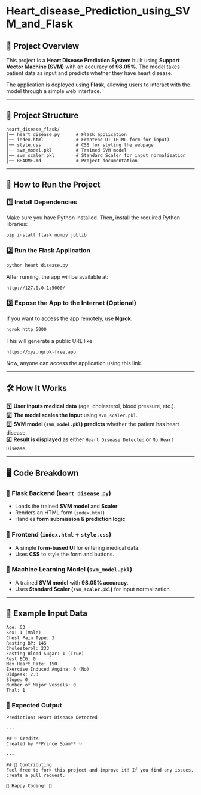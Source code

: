 # Heart_disease_Prediction_using_SVM_and_Flask
## 📌 Project Overview
This project is a **Heart Disease Prediction System** built using **Support Vector Machine (SVM)** with an accuracy of **98.05%**. The model takes patient data as input and predicts whether they have heart disease.

The application is deployed using **Flask**, allowing users to interact with the model through a simple web interface.

---

## 📁 Project Structure
```
heart_disease_flask/
│── heart disease.py      # Flask application
│── index.html            # Frontend UI (HTML form for input)
│── style.css             # CSS for styling the webpage
│── svm_model.pkl         # Trained SVM model
│── svm_scaler.pkl        # Standard Scaler for input normalization
│── README.md             # Project documentation
```

---

## 🚀 How to Run the Project

### 1️⃣ Install Dependencies
Make sure you have Python installed. Then, install the required Python libraries:
```bash
pip install flask numpy joblib
```

### 2️⃣ Run the Flask Application
```bash
python heart disease.py
```
After running, the app will be available at:
```
http://127.0.0.1:5000/
```

### 3️⃣ Expose the App to the Internet (Optional)
If you want to access the app remotely, use **Ngrok**:
```bash
ngrok http 5000
```
This will generate a public URL like:
```
https://xyz.ngrok-free.app
```
Now, anyone can access the application using this link.

---

## 🛠️ How It Works
1️⃣ **User inputs medical data** (age, cholesterol, blood pressure, etc.).  
2️⃣ **The model scales the input** using `svm_scaler.pkl`.  
3️⃣ **SVM model (`svm_model.pkl`) predicts** whether the patient has heart disease.  
4️⃣ **Result is displayed** as either `Heart Disease Detected` or `No Heart Disease`.  

---

## 🖥️ Code Breakdown

### **🔹 Flask Backend (`heart disease.py`)**
- Loads the trained **SVM model** and **Scaler**
- Renders an HTML form (`index.html`)
- Handles **form submission & prediction logic**

### **🔹 Frontend (`index.html` + `style.css`)**
- A simple **form-based UI** for entering medical data.
- Uses **CSS** to style the form and buttons.

### **🔹 Machine Learning Model (`svm_model.pkl`)**
- A trained **SVM model** with **98.05% accuracy**.
- Uses **Standard Scaler (`svm_scaler.pkl`)** for input normalization.

---

## 📌 Example Input Data
```
Age: 63
Sex: 1 (Male)
Chest Pain Type: 3
Resting BP: 145
Cholesterol: 233
Fasting Blood Sugar: 1 (True)
Rest ECG: 0
Max Heart Rate: 150
Exercise Induced Angina: 0 (No)
Oldpeak: 2.3
Slope: 0
Number of Major Vessels: 0
Thal: 1
```

### 🔹 Expected Output
```
Prediction: Heart Disease Detected

---

## 💡 Credits
Created by **Prince Soam** ✨

---

## 🤝 Contributing
Feel free to fork this project and improve it! If you find any issues, create a pull request.

🚀 Happy Coding! 🎯

